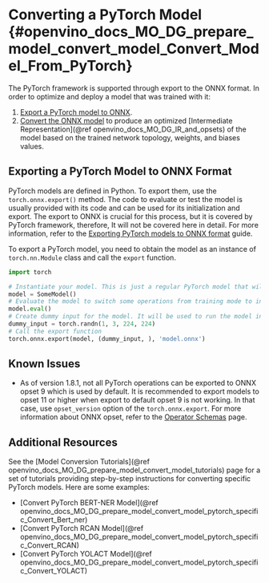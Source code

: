 # Converting a PyTorch Model {#openvino_docs_MO_DG_prepare_model_convert_model_Convert_Model_From_PyTorch}

The PyTorch framework is supported through export to the ONNX format. In order to optimize and deploy a model that was trained with it:

1. [Export a PyTorch model to ONNX](#export-to-onnx).
2. [Convert the ONNX model](Convert_Model_From_ONNX.md) to produce an optimized [Intermediate Representation](@ref openvino_docs_MO_DG_IR_and_opsets) of the model based on the trained network topology, weights, and biases values.

## Exporting a PyTorch Model to ONNX Format <a name="export-to-onnx"></a>
PyTorch models are defined in Python. To export them, use the `torch.onnx.export()` method. The code to
evaluate or test the model is usually provided with its code and can be used for its initialization and export.
The export to ONNX is crucial for this process, but it is covered by PyTorch framework, therefore, It will not be covered here in detail. 
For more information, refer to the [Exporting PyTorch models to ONNX format](https://pytorch.org/docs/stable/onnx.html) guide.

To export a PyTorch model, you need to obtain the model as an instance of `torch.nn.Module` class and call the `export` function.

```python
import torch

# Instantiate your model. This is just a regular PyTorch model that will be exported in the following steps.
model = SomeModel()
# Evaluate the model to switch some operations from training mode to inference.
model.eval()
# Create dummy input for the model. It will be used to run the model inside export function.
dummy_input = torch.randn(1, 3, 224, 224)
# Call the export function
torch.onnx.export(model, (dummy_input, ), 'model.onnx')
```

## Known Issues

* As of version 1.8.1, not all PyTorch operations can be exported to ONNX opset 9 which is used by default.
It is recommended to export models to opset 11 or higher when export to default opset 9 is not working. In that case, use `opset_version`
option of the `torch.onnx.export`. For more information about ONNX opset, refer to the [Operator Schemas](https://github.com/onnx/onnx/blob/master/docs/Operators.md) page.

## Additional Resources
See the [Model Conversion Tutorials](@ref openvino_docs_MO_DG_prepare_model_convert_model_tutorials) page for a set of tutorials providing step-by-step instructions for converting specific PyTorch models. Here are some examples:
* [Convert PyTorch BERT-NER Model](@ref openvino_docs_MO_DG_prepare_model_convert_model_pytorch_specific_Convert_Bert_ner)
* [Convert PyTorch RCAN Model](@ref openvino_docs_MO_DG_prepare_model_convert_model_pytorch_specific_Convert_RCAN)
* [Convert PyTorch YOLACT Model](@ref openvino_docs_MO_DG_prepare_model_convert_model_pytorch_specific_Convert_YOLACT)
